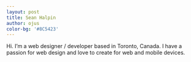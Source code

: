 ```yaml
---
layout: post
title: Sean Halpin
author: ojus
color-bg: '#8C5423'
---
```

<span class="hi">Hi.</span> I’m a web designer / developer based in Toronto, Canada. I have a passion for web design and love to create for web and mobile devices.
